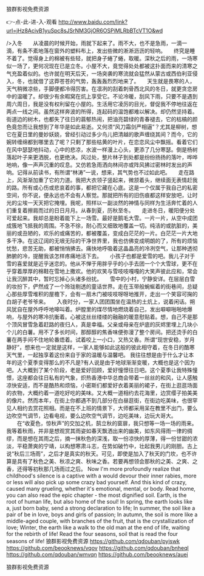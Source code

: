
狼群影视免费资源




👉-点-此-进-入-观看  http://www.baidu.com/link?url=jHz8AcivB1yuSpc8sJSrNM3GjOR6OSPiMLRbBTcVT1O&wd




/>入冬　　从凌晨的时候开始，雨就下起来了。雨不大，也不是急雨，一滴一滴，有条不紊地落在窗外的塑料布上，发出些微的淅淅沥沥的轻响。　　终究是睡不着了。觉得身上的棉被有些轻，就把身子蜷了蜷，取暖。深秋之后的雨，一场寒似一场了，更何况现在已是立冬。小屋不大，竟觉得处处都被这扑面而来的清寒之气充盈着似的。也许就在明天后天，一场突袭的寒流就会猛然从蒙古或西伯利亚侵入，冬，也就借了这莽苍苍的气势，轰轰轰烈烈地来了。　　天生就是畏寒的人，天气稍微凉些，手脚便都冷得厉害。在凛冽的刮着刺骨西北风的冬日，就更贪恋房中的温暖了。却很少有余暇窝在炕上享受它。不论冷暖，刮风下雨，只要不是遇到周六周日，我是没有权利留在小屋的。生活用它凌厉的目光，督促我不停地往返在两点一线之间。虽然这样奔波的所得，连起码的温饱都难以解决。却仍然坚持着。　　街道边的树木，也都失了往日的蓊郁热闹，把油亮碧绿的青春褪去，它的枯槁的颜色竟忽而让我想到了年华是如此易逝。又何须“风刀霜剑严相逼”？尤其是柳树，想它在夏日里的曼妙妖娆，曾经引动过多少鸟儿把清越的歌声缠绕其间？而今，它的婉转缠绵都到哪里去了呢？只剩了那些枯黄的叶片，在恋恋风尘中飘摇。看着它们在风中瑟瑟地抖动，心中的悲凉，水波一样漫上心头，更添了几分寒瑟。倒是杨树落起叶子来更洒脱，也更绝决。风过处，整片林子到处都是纷纷扬扬的落叶，哗哗地响，像一声声沉重的叹息。又仿若急雨洒向林间亦或阵风拂过密林时发出的声响。记得从前读书，有所谓“林涛”一说，想来，其气势也不过如此吧。　　走在路上，风渐渐加重了它的力道。我把大衣领子竖起来，微颔着头，继续面无表情赶我的路。所有或心伤或悲哀着的事，都把它藏在心底。这是一个仅属于我自己的私密空间，你不说，便永远也不会有人察觉。那就把所有的旧伤痕都这样安放吧，让时光的尘埃一天天把它掩埋。我呢，照样以一副淡然的神情与同样为生活奔忙着的人们重复着擦肩而过的日日月月。从春到夏，历秋至冬。　　走进冬日，暖阳便分处可爱起来。我却总是盼着能下上一场雪。最好是鹅毛大雪。一片一片，从空中成团成簇地飞抵我的周围。不急不徐，耐心而又细致地覆盖一切。纯洁的或肮脏的，美丽的或丑陋的，欢乐的或痛苦的，都被覆盖，变成白茫茫的一片。白茫茫一片大地多干净。在这辽阔的无垠无际的干净世界里，我也仿佛变成明朗的了，所有的烦恼忧愁，悲苦无助，都被悄悄拂去。痛快地呼吸着这晶晶亮的冷冽空气，让那种透彻肺腑的冷，提醒我该怎样疼痛地活下去。　　小孩子也都是爱雪的吧。我儿子对于雪的喜爱就是近乎迷恋的。他从不惮于用胖乎乎的小手去团一个个大雪球，更不在乎穿着厚厚的棉鞋在雪地上撒欢。他的欢笑与雪吱吱嘎嘎的大笑声彼此应和，常会让我沉醉其中，暂时忘掉心头诸多纷扰。　　雪中的小村，宁静安详。在层层白雪的妆扮下，俨然成了一个玲珑剔透的童话世界。走在玉带般蜿蜒着的街巷间，总疑心那些厚雪堆积的屋檐下，会有一扇木门被吱吱呀呀地推开，走出一个笑容可掬的白胡子老爷爷来。　　入夜时分，一家人团团围坐在温热的土炕上，说着闲话。朔风犹自在屋外呼呼地嗥叫着。炉膛里的煤尽情地燃烧着自己，发出噼噼啪啪地爆响，与屋外的寒冷抗衡着。心被这丝丝缕缕的融融的暖意慰贴着。想，自己不是那个顶风冒雪急着赶路的夜归人，真是幸福。父亲或母亲在炉底的灰烬里埋上几块小个儿的白薯。用不了多长时间，那醇醇的焦香味便弥漫了整个房间。把还烫手的白薯在两手间不住地轮番焐着。试着咬上一小口，又热又香。所谓“现世安稳，岁月静好”，想来也一定就是这样，一家人能够如此这般的彼此相守着，在冬日的酷寒天气里，一起独享着这份来自于家的温暖与温馨吧。
我往往想是由于什么才让本年的这个夏季变得那么的不凡是?有人说是由于地球渐渐变暖，大概也是这个因为吧。人大概到了某个阶段，老是爱好回顾，爱好憧憬往日吧。这个夏季让我特殊憧憬，这座都会往日私有的气象，炽热香港中华总商会带着一丝丝的和风，让人感触凉快安适，而不是酷热和烦恼，小密斯们都爱好衣着美丽的裙子，在街上逛逛场面的衣物，大概约着一道吃好吃的美味。又大概一道相约去花海里，边赏缨子拍美美的像片。然而本年，在街上你都遇不到几部分在白昼逛街，在街边吃美味，也很罕见人相约去赏花照相。而是在不上班的情景下，大师都采用呆在教里不出门，要么边吹空气调节，边看电视，要么边吹空气调节，边吃美味，边玩大哥大。
　　在“收夏色，惊秋声”的交加之机，鹄立秋的窗扉，我只想等一场一场的雨来。我等着秋雨，并非是想观赏其雨姿如春天飘洒出来的幽美，如东风得雨一律的绸缪，而是想在其雨之后，摘一抹秋色的深浅，取一份凉快的厚薄，得一份甘甜的浓淡，平稳萧爽的宁靖，以构想寒肃斗志，在势如破竹中，壮起我男儿的刚胆。古上说“秋后三场雨”，之后才是真实的秋天。可见，即使是加入了秋天的门坎，也不许算是具有了秋色之美、秋凉之爽、秋味之香。若要再想领会那秋的之美、之爽、之香，还得等初秋那几场雨过之后。
Now I'm more profoundly realize that childhood's silence is a captive with a would devour their inner rabies, more or less will also pick up some crazy bad yourself.
And this kind of crazy, caused many grueling, whether it's emotional, mental, or body.
Read home, you can also read the epic chapter - the most dignified soil.
Earth, is the root of human life, but also home of the soul!
In spring, the earth looks like a, just born baby, send a strong declaration to life;
In summer, the soil like a pair of be in love, boys and girls of passion;
In autumn, the soil is more like a middle-aged couple, with branches of the fruit, that is the crystallization of love;
Winter, the earth like a walk to the old man at the end of life, waiting for the rebirth of life!
Read the four seasons, soil that is read the four seasons of life!
狼群影视免费资源 https://github.com/qdouban/pyjswk
https://github.com/beooknews/vqov
https://github.com/qdouban/bnheql
https://github.com/qdouban/wmvqn
https://github.com/beooknews/auei





狼群影视免费资源
